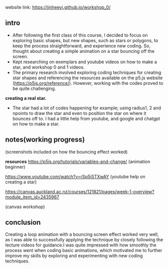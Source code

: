 website link: https://jinheeyi.github.io/workshop_0/

## intro

- After following the first class of this course, I decided to focus on exploring basic shapes, but new shapes, such as stars or polygons, to keep the process straightforward, and experience new coding. So, thought about creating a simple animation on a star bouncing off the screen. 
- Kept researching on exemplars and youtube videos on how to make a star, and workshop 0 and 1 videos. 
- The primary research involved exploring coding techniques for creating star shapes and referencing the resources available on the p5.js website (https://p5js.org/reference/). However, working with the codes proved to be quite challenging.

**creating a real star.**

- The star had a lot of codes happening for example; using radius1, 2 and npoints to draw the star and even to position the star on where it bounces off to. I had a little help from youtube, and google and chatgpt on how to make a star. 

## notes(working progress)
(screenshots included on how the bouncing effect worked)

**resources**
https://p5js.org/tutorials/variables-and-change/
(animation beginner)

https://www.youtube.com/watch?v=rSp5iSTXwAY
(youtube help on creating a star)

https://canvas.auckland.ac.nz/courses/121821/pages/week-1-overview?module_item_id=2435967

(canvas workshop)

## conclusion

Creating a loop animation with a bouncing screen effect worked very well, as I was able to successfully applying the technique by closely following the lecture videos for guidance.I was quite impressed with how smoothly the process went when coding basic animations, which motivated me to further improve my skills by exploring and experimenting with new coding techniques.
